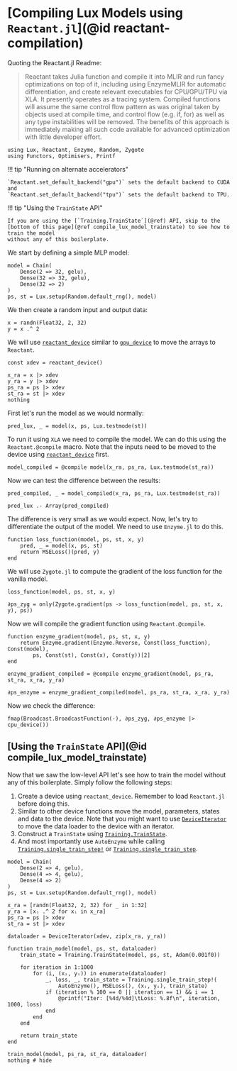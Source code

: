 # [Compiling Lux Models using `Reactant.jl`](@id reactant-compilation)

Quoting the Reactant.jl Readme:

> Reactant takes Julia function and compile it into MLIR and run fancy optimizations on top
> of it, including using EnzymeMLIR for automatic differentiation, and create relevant
> executables for CPU/GPU/TPU via XLA. It presently operates as a tracing system. Compiled
> functions will assume the same control flow pattern as was original taken by objects used
> at compile time, and control flow (e.g. if, for) as well as any type instabilities will be
> removed. The benefits of this approach is immediately making all such code available for
> advanced optimization with little developer effort.

```@example compile_lux_model
using Lux, Reactant, Enzyme, Random, Zygote
using Functors, Optimisers, Printf
```

!!! tip "Running on alternate accelerators"

    `Reactant.set_default_backend("gpu")` sets the default backend to CUDA and
    `Reactant.set_default_backend("tpu")` sets the default backend to TPU.

!!! tip "Using the `TrainState` API"

    If you are using the [`Training.TrainState`](@ref) API, skip to the
    [bottom of this page](@ref compile_lux_model_trainstate) to see how to train the model
    without any of this boilerplate.

We start by defining a simple MLP model:

```@example compile_lux_model
model = Chain(
    Dense(2 => 32, gelu),
    Dense(32 => 32, gelu),
    Dense(32 => 2)
)
ps, st = Lux.setup(Random.default_rng(), model)
```

We then create a random input and output data:

```@example compile_lux_model
x = randn(Float32, 2, 32)
y = x .^ 2
```

We will use [`reactant_device`](@ref) similar to [`gpu_device`](@ref) to move the arrays to
`Reactant`.

```@example compile_lux_model
const xdev = reactant_device()

x_ra = x |> xdev
y_ra = y |> xdev
ps_ra = ps |> xdev
st_ra = st |> xdev
nothing
```

First let's run the model as we would normally:

```@example compile_lux_model
pred_lux, _ = model(x, ps, Lux.testmode(st))
```

To run it using `XLA` we need to compile the model. We can do this using the
`Reactant.@compile` macro. Note that the inputs need to be moved to the device using
[`reactant_device`](@ref) first.

```@example compile_lux_model
model_compiled = @compile model(x_ra, ps_ra, Lux.testmode(st_ra))
```

Now we can test the difference between the results:

```@example compile_lux_model
pred_compiled, _ = model_compiled(x_ra, ps_ra, Lux.testmode(st_ra))

pred_lux .- Array(pred_compiled)
```

The difference is very small as we would expect. Now, let's try to differentiate the
output of the model. We need to use `Enzyme.jl` to do this.

```@example compile_lux_model
function loss_function(model, ps, st, x, y)
    pred, _ = model(x, ps, st)
    return MSELoss()(pred, y)
end
```

We will use `Zygote.jl` to compute the gradient of the loss function for the vanilla model.

```@example compile_lux_model
loss_function(model, ps, st, x, y)

∂ps_zyg = only(Zygote.gradient(ps -> loss_function(model, ps, st, x, y), ps))
```

Now we will compile the gradient function using `Reactant.@compile`.

```@example compile_lux_model
function enzyme_gradient(model, ps, st, x, y)
    return Enzyme.gradient(Enzyme.Reverse, Const(loss_function), Const(model),
        ps, Const(st), Const(x), Const(y))[2]
end

enzyme_gradient_compiled = @compile enzyme_gradient(model, ps_ra, st_ra, x_ra, y_ra)

∂ps_enzyme = enzyme_gradient_compiled(model, ps_ra, st_ra, x_ra, y_ra)
```

Now we check the difference:

```@example compile_lux_model
fmap(Broadcast.BroadcastFunction(-), ∂ps_zyg, ∂ps_enzyme |> cpu_device())
```

## [Using the `TrainState` API](@id compile_lux_model_trainstate)

Now that we saw the low-level API let's see how to train the model without any of this
boilerplate. Simply follow the following steps:

1. Create a device using `reactant_device`. Remember to load `Reactant.jl` before doing this.
2. Similar to other device functions move the model, parameters, states and data to the
   device. Note that you might want to use [`DeviceIterator`](@ref) to move the data
   loader to the device with an iterator.
3. Construct a `TrainState` using [`Training.TrainState`](@ref).
4. And most importantly use `AutoEnzyme` while calling [`Training.single_train_step!`](@ref)
   or [`Training.single_train_step`](@ref).

```@example compile_lux_model
model = Chain(
    Dense(2 => 4, gelu),
    Dense(4 => 4, gelu),
    Dense(4 => 2)
)
ps, st = Lux.setup(Random.default_rng(), model)

x_ra = [randn(Float32, 2, 32) for _ in 1:32]
y_ra = [xᵢ .^ 2 for xᵢ in x_ra]
ps_ra = ps |> xdev
st_ra = st |> xdev

dataloader = DeviceIterator(xdev, zip(x_ra, y_ra))

function train_model(model, ps, st, dataloader)
    train_state = Training.TrainState(model, ps, st, Adam(0.001f0))

    for iteration in 1:1000
        for (i, (xᵢ, yᵢ)) in enumerate(dataloader)
            _, loss, _, train_state = Training.single_train_step!(
                AutoEnzyme(), MSELoss(), (xᵢ, yᵢ), train_state)
            if (iteration % 100 == 0 || iteration == 1) && i == 1
                @printf("Iter: [%4d/%4d]\tLoss: %.8f\n", iteration, 1000, loss)
            end
        end
    end

    return train_state
end

train_model(model, ps_ra, st_ra, dataloader)
nothing # hide
```
